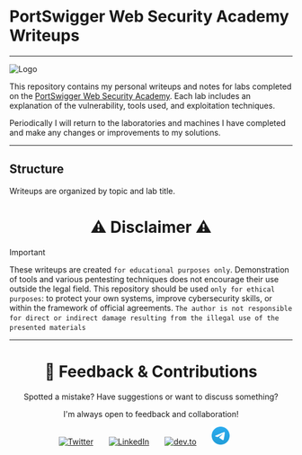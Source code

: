 

# PortSwigger Web Security Academy Writeups

---

<img src="./screenshots/portlogo.png" alt="Logo"/>

This repository contains my personal writeups and notes for labs completed on the [PortSwigger Web Security Academy](https://portswigger.net/web-security).
Each lab includes an explanation of the vulnerability, tools used, and exploitation techniques.

Periodically I will return to the laboratories and machines I have completed and make any changes or improvements to my solutions.

---

## Structure

Writeups are organized by topic and lab title.

<h1 align="center">⚠️ Disclaimer ⚠️</h1>

> [!IMPORTANT]
> These writeups are created `for educational purposes only`. Demonstration of tools and various pentesting techniques does not encourage their use outside the legal field.
This repository should be used `only for ethical purposes`: to protect your own systems, improve cybersecurity skills, or within the framework of official agreements.
`The author is not responsible for direct or indirect damage resulting from the illegal use of the presented materials`

---
<h1 align="center"> 💬 Feedback & Contributions </h1>

<div align="center">
  <p>Spotted a mistake? Have suggestions or want to discuss something?</p>
</div>
<div align="center">
  <p>I'm always open to feedback and collaboration!</p>
</div>

<p align="center">
  <a href="https://x.com/sonyaflower995"><img width="32px" alt="Twitter" title="Twitter" src="https://i.imgur.com/AixJgnm.png"/></a>
  &#8287;&#8287;&#8287;&#8287;&#8287;
 <a href="https://www.linkedin.com/in/valerii-ilin-661405372/"><img width="32px" alt="LinkedIn" title="LinkedIn" src="https://i.imgur.com/yRpa1dQ.png"/></a>
  &#8287;&#8287;&#8287;&#8287;&#8287;
 <a href="https://dev.to/sonyahack1"><img width="32px" alt="dev.to" title="sonyahack1 dev.to" src="https://i.imgur.com/mVm29vK.png"></a>
  &#8287;&#8287;&#8287;&#8287;&#8287;
 <a href="https://t.me/sonyahack1"><img width="32px" alt="telegram" title="sonyahack1 telegram" src="https://github.com/sonyahack1/sonyahack1/blob/main/logo/tg-icon.svg"></a>
  &#8287;&#8287;&#8287;&#8287;&#8287;
</p>
